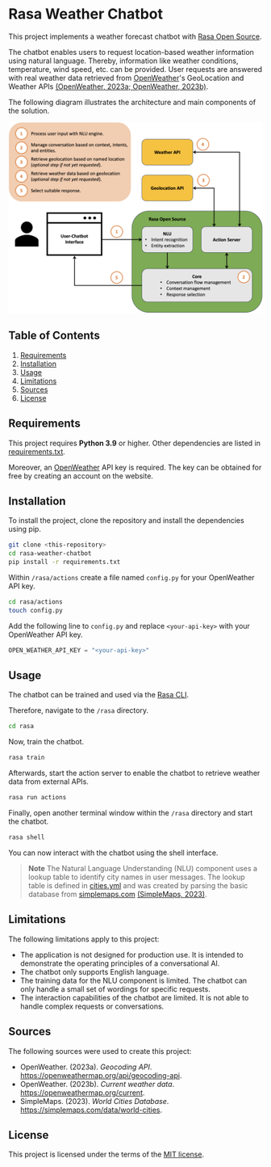 # Rasa Weather Chatbot

This project implements a weather forecast chatbot with [Rasa Open Source](https://rasa.com/docs/rasa/).

The chatbot enables users to request location-based weather information using natural language. Thereby, information like weather conditions, temperature, wind speed, etc. can be provided. User requests are answered with real weather data retrieved from [OpenWeather](https://openweathermap.org/api)'s GeoLocation and Weather APIs [(OpenWeather, 2023a; OpenWeather, 2023b)](#sources).

The following diagram illustrates the architecture and main components of the solution.

![Architecture](./images/architecture.png)

## Table of Contents
1. [Requirements](#requirements)
1. [Installation](#installation)
1. [Usage](#usage)
1. [Limitations](#limitations)
1. [Sources](#sources)
1. [License](#license)

## Requirements
This project requires **Python 3.9** or higher. Other dependencies are listed in [requirements.txt](./requirements.txt).

Moreover, an [OpenWeather](https://openweathermap.org/api) API key is required. The key can be obtained for free by creating an account on the website.

## Installation
To install the project, clone the repository and install the dependencies using pip.
```bash
git clone <this-repository>
cd rasa-weather-chatbot
pip install -r requirements.txt
```

Within `/rasa/actions` create a file named `config.py` for your OpenWeather API key.
```bash
cd rasa/actions
touch config.py
```

Add the following line to `config.py` and replace `<your-api-key>` with your OpenWeather API key.
```python
OPEN_WEATHER_API_KEY = "<your-api-key>"
```

## Usage
The chatbot can be trained and used via the [Rasa CLI](https://rasa.com/docs/rasa/command-line-interface).

Therefore, navigate to the `/rasa` directory.
```bash
cd rasa
```

Now, train the chatbot.
```bash
rasa train
```

Afterwards, start the action server to enable the chatbot to retrieve weather data from external APIs.
```bash
rasa run actions
```

Finally, open another terminal window within the `/rasa` directory and start the chatbot.
```bash
rasa shell
```

You can now interact with the chatbot using the shell interface.

> **Note**
> The Natural Language Understanding (NLU) component uses a lookup table to identify city names in user messages. The lookup table is defined in [cities.yml](./rasa/data/cities.yml) and was created by parsing the basic database from [simplemaps.com](https://simplemaps.com/data/world-cities) [(SimpleMaps, 2023)](#sources).

## Limitations
The following limitations apply to this project:
- The application is not designed for production use. It is intended to demonstrate the operating principles of a conversational AI.
- The chatbot only supports English language.
- The training data for the NLU component is limited. The chatbot can only handle a small set of wordings for specific requests.
- The interaction capabilities of the chatbot are limited. It is not able to handle complex requests or conversations.

## Sources
The following sources were used to create this project:
- OpenWeather. (2023a). *Geocoding API*. https://openweathermap.org/api/geocoding-api.
- OpenWeather. (2023b). *Current weather data*. https://openweathermap.org/current.
- SimpleMaps. (2023). *World Cities Database*. https://simplemaps.com/data/world-cities.

## License
This project is licensed under the terms of the [MIT license](./LICENSE).